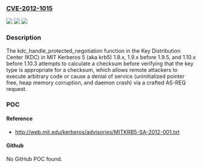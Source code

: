 ### [CVE-2012-1015](https://cve.mitre.org/cgi-bin/cvename.cgi?name=CVE-2012-1015)
![](https://img.shields.io/static/v1?label=Product&message=n%2Fa&color=blue)
![](https://img.shields.io/static/v1?label=Version&message=n%2Fa&color=blue)
![](https://img.shields.io/static/v1?label=Vulnerability&message=n%2Fa&color=brighgreen)

### Description

The kdc_handle_protected_negotiation function in the Key Distribution Center (KDC) in MIT Kerberos 5 (aka krb5) 1.8.x, 1.9.x before 1.9.5, and 1.10.x before 1.10.3 attempts to calculate a checksum before verifying that the key type is appropriate for a checksum, which allows remote attackers to execute arbitrary code or cause a denial of service (uninitialized pointer free, heap memory corruption, and daemon crash) via a crafted AS-REQ request.

### POC

#### Reference
- http://web.mit.edu/kerberos/advisories/MITKRB5-SA-2012-001.txt

#### Github
No GitHub POC found.

